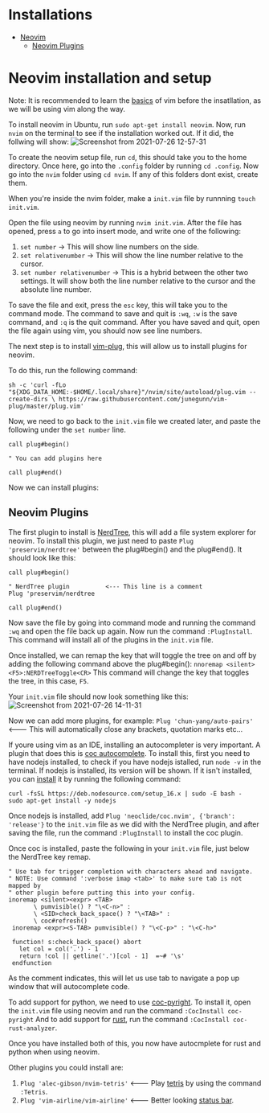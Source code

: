 # Installations

- [Neovim](#neovim-installation-and-setup)
  - [Neovim Plugins](#neovim-plugins)

# Neovim installation and setup

Note: It is recommended to learn the [basics](https://www.youtube.com/watch?v=ggSyF1SVFr4) of vim before the insatllation, as we will be using vim along the way.

To install neovim in Ubuntu, run `sudo apt-get install neovim`.  Now, run `nvim` on the terminal to see if the installation worked out. If it did, the follwing will show:
![Screenshot from 2021-07-26 12-57-31](https://user-images.githubusercontent.com/48255007/126994756-fd7f51ce-94cd-4342-a797-4ac95a98c215.png)

To create the neovim setup file, run `cd`, this should take you to the home directory. Once here, go into the `.config` folder by running `cd .config`. Now go into the `nvim` folder using `cd nvim`. If any of this folders dont exist, create them.

When you're inside the nvim folder, make a `init.vim` file by runnning `touch init.vim`. 

Open the file using neovim by running `nvim init.vim`. After the file has opened, press `a` to go into insert mode, and write one of the following:

1. `set number` -> This will show line numbers on the side.
2. `set relativenumber` -> This will show the line number relative to the cursor.
3. `set number relativenumber` -> This is a hybrid between the other two settings. It will show both the line number relative to the cursor and the absolute line number.

To save the file and exit, press the `esc` key, this will take you to the command mode. The command to save and quit is `:wq`, `:w` is the save command, and `:q` is the quit command. After you have saved and quit, open the file again using vim, you should now see line numbers.

The next step is to install [vim-plug](https://github.com/junegunn/vim-plug), this will allow us to install plugins for neovim. 

To do this, run the following command:

`sh -c 'curl -fLo "${XDG_DATA_HOME:-$HOME/.local/share}"/nvim/site/autoload/plug.vim --create-dirs \
       https://raw.githubusercontent.com/junegunn/vim-plug/master/plug.vim'`

Now, we need to go back to the `init.vim` file we created later, and paste the following under the `set number` line. 

````
call plug#begin()

" You can add plugins here

call plug#end()
````

Now we can install plugins:

## Neovim Plugins
The first plugin to install is [NerdTree](https://github.com/preservim/nerdtree), this will add a file system explorer for neovim.  To install this plugin, we just need to paste `Plug 'preservim/nerdtree'` between the plug#begin() and the plug#end(). It should look like this:

````
call plug#begin()

" NerdTree plugin          <--- This line is a comment
Plug 'preservim/nerdtree

call plug#end()
````

Now save the file by going into command mode and running the command `:wq` and open the file back up again. Now run the command `:PlugInstall`. This command will install all of the plugins in the `init.vim` file.

Once installed, we can remap the key that will toggle the tree on and off by adding the following command above the plug#begin(): 
`nnoremap <silent> <F5>:NERDTreeToggle<CR>`
This command will change the key that toggles the tree, in this case, `F5`.

Your `init.vim` file should now look something like this:
![Screenshot from 2021-07-26 14-11-31](https://user-images.githubusercontent.com/48255007/126994645-38824e49-a933-4351-90b4-32901805a4e1.png)

Now we can add more plugins, for example:
`Plug 'chun-yang/auto-pairs'`  <---  This will automatically close any brackets, quotation marks etc...

If youre using vim as an IDE, installing an autocompleter is very important. A plugin that does this is [coc autocomplete](https://github.com/neoclide/coc.nvim).
To install this, first you need to have nodejs installed, to check if you have nodejs istalled, run `node -v` in the terminal. If nodejs is installed, its version will be shown. If it isn't installed, you can [install](https://github.com/nodesource/distributions/blob/master/README.md#debinstall) it by running the following command:
````
curl -fsSL https://deb.nodesource.com/setup_16.x | sudo -E bash -
sudo apt-get install -y nodejs
````
Once nodejs is installed, add `Plug 'neoclide/coc.nvim', {'branch': 'release'}` to the `init.vim` file as we did with the NerdTree plugin, and after saving the file, run the command `:PlugInstall` to install the coc plugin.

Once coc is installed, paste the following in your `init.vim` file, just below the NerdTree key remap.

````
" Use tab for trigger completion with characters ahead and navigate.
" NOTE: Use command ':verbose imap <tab>' to make sure tab is not mapped by
" other plugin before putting this into your config.
inoremap <silent><expr> <TAB>
       \ pumvisible() ? "\<C-n>" :
       \ <SID>check_back_space() ? "\<TAB>" :
       \ coc#refresh()
 inoremap <expr><S-TAB> pumvisible() ? "\<C-p>" : "\<C-h>"
 
 function! s:check_back_space() abort
   let col = col('.') - 1
   return !col || getline('.')[col - 1]  =~# '\s'
 endfunction
````
As the comment indicates, this will let us use tab to navigate a pop up window that will autocomplete code.

To add support for python, we need to use [coc-pyright](https://github.com/fannheyward/coc-pyright). To install it, open the `init.vim`  file using neovim and run the command `:CocInstall coc-pyright`
And to add support for [rust](https://github.com/fannheyward/coc-rust-analyzer), run the command `:CocInstall coc-rust-analyzer`.

Once you have installed both of this, you now have autocmplete for rust and python when using neovim.

Other plugins you could install are:
1. `Plug 'alec-gibson/nvim-tetris'`  <--- Play [tetris](https://github.com/alec-gibson/nvim-tetris) by using the command `:Tetris`.
2. `Plug 'vim-airline/vim-airline'`  <--- Better looking [status bar](https://github.com/vim-airline/vim-airline).
